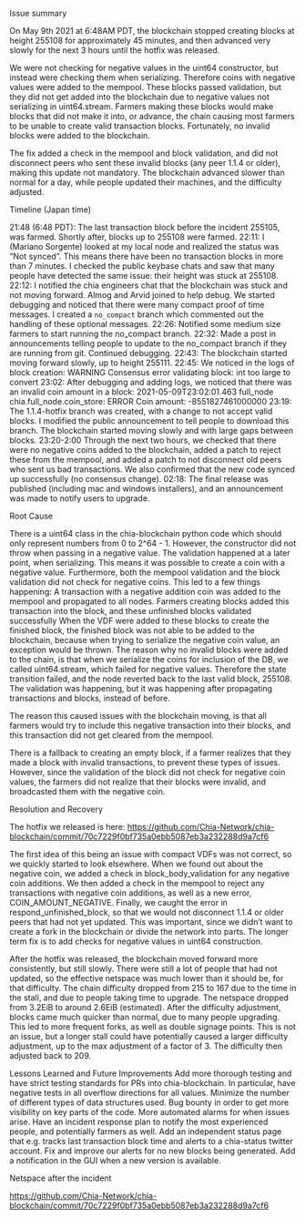 Issue summary

On May 9th 2021 at 6:48AM PDT, the blockchain stopped creating blocks at height 255108 for approximately 45 minutes, and then advanced very slowly for the next 3 hours until the hotfix was released.

We were not checking for negative values in the uint64 constructor, but instead were checking them when serializing. Therefore coins with negative values were added to the mempool. These blocks passed validation, but they did not get added into the blockchain due to negative values not serializing in uint64.stream. Farmers making these blocks would make blocks that did not make it into, or advance, the chain causing most farmers to be unable to create valid transaction blocks. Fortunately, no invalid blocks were added to the blockchain.

The fix added a check in the mempool and block validation, and did not disconnect peers who sent these invalid blocks (any peer 1.1.4 or older), making this update not mandatory. The blockchain advanced slower than normal for a day, while people updated their machines, and the difficulty adjusted.

Timeline (Japan time)

21:48 (6:48 PDT): The last transaction block before the incident 255105, was farmed. Shortly after, blocks up to 255108 were farmed.
22:11: I (Mariano Sorgente) looked at my local node and realized the status was “Not synced”. This means there have been no transaction blocks in more than 7 minutes. I checked the public keybase chats and saw that many people have detected the same issue: their height was stuck at 255108. 
22:12: I notified the chia engineers chat that the blockchain was stuck and not moving forward. Almog and Arvid joined to help debug. We started debugging and noticed that there were many compact proof of time messages. I created a `no_compact` branch which commented out the handling of these optional messages.
22:26: Notified some medium size farmers to start running the no_compact branch. 
22:32: Made a post in announcements telling people to update to the no_compact branch if they are running from git. Continued debugging.
22:43: The blockchain started moving forward slowly, up to height 255111.
22:45: We noticed in the logs of block creation: WARNING  Consensus error validating block: int too large to convert
23:02: After debugging and adding logs, we noticed that there was an invalid coin amount in a block: 2021-05-09T23:02:01.463 full_node chia.full_node.coin_store: ERROR    Coin amount: -8551827461000000
23:19: The 1.1.4-hotfix branch was created, with a change to not accept valid blocks. I modified the public announcement to tell people to download this branch. The blockchain started moving slowly and with large gaps between blocks. 
23:20-2:00 Through the next two hours, we checked that there were no negative coins added to the blockchain, added a patch to reject these from the mempool, and added a patch to not disconnect old peers who sent us bad transactions. We also confirmed that the new code synced up successfully (no consensus change).
02:18: The final release was published (including mac and windows installers), and an announcement was made to notify users to upgrade.

Root Cause

There is a uint64 class in the chia-blockchain python code which should only represent numbers from 0 to 2^64 - 1. However, the constructor did not throw when passing in a negative value. The validation happened at a later point, when serializing. This means it was possible to create a coin with a negative value. Furthermore, both the mempool validation and the block validation did not check for negative coins. This led to a few things happening: 
A transaction with a negative addition coin was added to the mempool and propagated to all nodes.
Farmers creating blocks added this transaction into the block, and these unfinished blocks validated successfully
When the VDF were added to these blocks to create the finished block, the finished block was not able to be added to the blockchain, because when trying to serialize the negative coin value, an exception would be thrown.
The reason why no invalid blocks were added to the chain, is that when we serialize the coins for inclusion of the DB, we called uint64.stream, which failed for negative values. Therefore the state transition failed, and the node reverted back to the last valid block, 255108. The validation was happening, but it was happening after propagating transactions and blocks, instead of before. 

The reason this caused issues with the blockchain moving, is that all farmers would try to include this negative transaction into their blocks, and this transaction did not get cleared from the mempool.

There is a fallback to creating an empty block, if a farmer realizes that they made a block with invalid transactions, to prevent these types of issues. However, since the validation of the block did not check for negative coin values, the farmers did not realize that their blocks were invalid, and broadcasted them with the negative coin.


Resolution and Recovery

The hotfix we released is here: https://github.com/Chia-Network/chia-blockchain/commit/70c7229f0bf735a0ebb5087eb3a232288d9a7cf6

The first idea of this being an issue with compact VDFs was not correct, so we quickly started to look elsewhere. When we found out about the negative coin, we added a check in block_body_validation for any negative coin additions. We then added a check in the mempool to reject any transactions with negative coin additions, as well as a new error, COIN_AMOUNT_NEGATIVE. Finally, we caught the error in respond_unfinished_block, so that we would not disconnect 1.1.4 or older peers that had not yet updated. This was important, since we didn’t want to create a fork in the blockchain or divide the network into parts. The longer term fix is to add checks for negative values in uint64 construction.

After the hotfix was released, the blockchain moved forward more consistently, but still slowly. There were still a lot of people that had not updated, so the effective netspace was much lower than it should be, for that difficulty. The chain difficulty dropped from 215 to 167 due to the time in the stall, and due to people taking time to upgrade. The netspace dropped from 3.2EiB to around 2.6EiB (estimated). After the difficulty adjustment, blocks came much quicker than normal, due to many people upgrading. This led to more frequent forks, as well as double signage points. This is not an issue, but a longer stall could have potentially caused a larger difficulty adjustment, up to the max adjustment of a factor of 3. The difficulty then adjusted back to 209. 


Lessons Learned and Future Improvements
Add more thorough testing and have strict testing standards for PRs into chia-blockchain. In particular, have negative tests in all overflow directions for all values.
Minimize the number of different types of data structures used.
Bug bounty in order to get more visibility on key parts of the code.
More automated alarms for when issues arise.
Have an incident response plan to notify the most experienced people, and potentially farmers as well.
Add an independent status page that e.g. tracks last transaction block time and alerts to a chia-status twitter account. Fix and improve our alerts for no new blocks being generated.
Add a notification in the GUI when a new version is available.

Netspace after the incident
    
https://github.com/Chia-Network/chia-blockchain/commit/70c7229f0bf735a0ebb5087eb3a232288d9a7cf6

